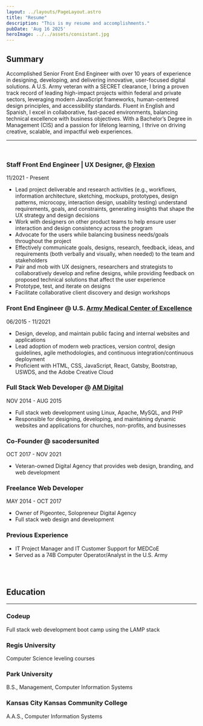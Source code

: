 ```yaml
---
layout: ../layouts/PageLayout.astro
title: "Resume"
description: "This is my resume and accomplishments."
pubDate: 'Aug 16 2025'
heroImage: ../../assets/consistant.jpg
---
```


## Summary

Accomplished Senior Front End Engineer with over 10 years of experience in designing, developing, and delivering innovative, user-focused digital solutions. A U.S. Army veteran with a SECRET clearance, I bring a proven track record of leading high-impact projects within federal and private sectors, leveraging modern JavaScript frameworks, human-centered design principles, and accessibility standards. Fluent in English and Spanish, I excel in collaborative, fast-paced environments, balancing technical excellence with business objectives. With a Bachelor’s Degree in Management (CIS) and a passion for lifelong learning, I thrive on driving creative, scalable, and impactful web experiences.

---
<br/>

### **Staff Front End Engineer | UX Designer, @ [Flexion](https://flexion.us)**

 11/2021 - Present


- Lead project deliverable and research activities (e.g., workflows, information architecture, sketching, mockups, prototypes, design patterns, microcopy, interaction design, usability testing) understand requirements, goals, and constraints, generating insights that shape the UX strategy and design decisions
- Work with designers on other product teams to help ensure user interaction and design consistency across the program
- Advocate for the users while balancing business needs/goals throughout the project
- Effectively communicate goals, designs, research, feedback, ideas, and requirements (both verbally and visually, when needed) to the team and stakeholders
- Pair and mob with UX designers, researchers and strategists to collaboratively develop and refine designs, while providing feedback on proposed technical solutions that affect the user experience
- Prototype, test, and iterate on designs
- Facilitate collaborative client discovery and design workshops



### **Front End Engineer @ U.S. [ Army Medical Center of Excellence ](https://medcoe.army.mil/)** 

 06/2015 - 11/2021

- Design, develop, and maintain public facing and internal websites and applications
- Lead adoption of modern web practices, version control, design guidelines, agile methodologies, and continuous integration/continuous deployment
- Proficient with HTML, CSS, JavaScript, React, Gatsby, Bootstrap, USWDS, and the Adobe Creative Cloud


### **Full Stack Web Developer @ [ AM Digital ](https://discoveram.com/)** 

 NOV 2014 - AUG 2015

- Full stack web development using Linux, Apache, MySQL, and PHP
- Responsible for designing, developing, and maintaining dynamic websites and applications for churches, non-profits, and businesses


### **Co-Founder @ sacodersunited** 

OCT 2017 - NOV 2021 

- Veteran-owned Digital Agency that provides web design, branding, and web development


### **Freelance Web Developer**

MAY 2014 - OCT 2017

- Owner of Pigeontec, Solopreneur Digital Agency
- Full stack web design and development

### Previous Experience

- IT Project Manager and IT Customer Support for MEDCoE
- Served as a 74B Computer Operator/Analyst in the U.S. Army
<br/>
<br/>


## Education

---

### Codeup

Full stack web development boot camp using the LAMP stack

### Regis University

Computer Science leveling courses

### Park University

B.S., Management, Computer Information Systems

### Kansas City Kansas Community College

A.A.S., Computer Information Systems

